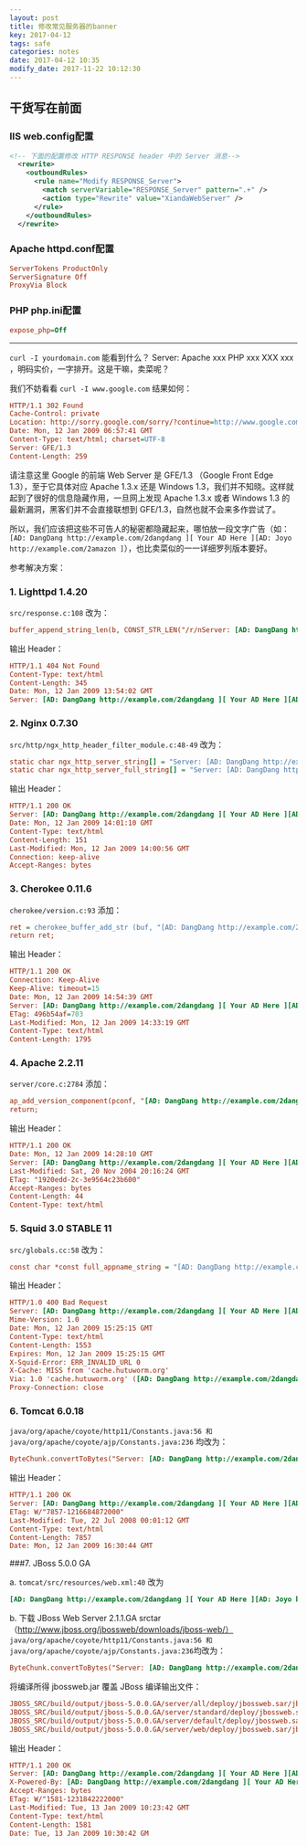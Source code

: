 ```yaml
---
layout: post
title: 修改常见服务器的banner
key: 2017-04-12
tags: safe
categories: notes
date: 2017-04-12 10:35
modify_date: 2017-11-22 10:12:30
---
```


## 干货写在前面
### IIS web.config配置 
```xml
<!-- 下面的配置修改 HTTP RESPONSE header 中的 Server 消息-->
  <rewrite>
    <outboundRules>
      <rule name="Modify RESPONSE_Server">
        <match serverVariable="RESPONSE_Server" pattern=".+" />
        <action type="Rewrite" value="XiandaWebServer" />
      </rule>
    </outboundRules>
  </rewrite>
```
### Apache httpd.conf配置
```ini
ServerTokens ProductOnly
ServerSignature Off
ProxyVia Block
```
### PHP php.ini配置

```ini
expose_php=Off
```

<!--more-->

***
`curl -I yourdomain.com` 能看到什么？ Server: Apache xxx PHP xxx XXX xxx ，明码实价，一字排开。这是干嘛，卖菜呢？

我们不妨看看 `curl -I www.google.com` 结果如何：
```ini
HTTP/1.1 302 Found
Cache-Control: private
Location: http://sorry.google.com/sorry/?continue=http://www.google.com/
Date: Mon, 12 Jan 2009 06:57:41 GMT
Content-Type: text/html; charset=UTF-8
Server: GFE/1.3
Content-Length: 259
```
请注意这里 Google 的前端 Web Server 是 GFE/1.3 （Google Front Edge 1.3），至于它具体对应 Apache 1.3.x 还是 Windows 1.3，我们并不知晓。这样就起到了很好的信息隐藏作用，一旦网上发现 Apache 1.3.x 或者 Windows 1.3 的最新漏洞，黑客们并不会直接联想到 GFE/1.3，自然也就不会来多作尝试了。

所以，我们应该把这些不可告人的秘密都隐藏起来，哪怕放一段文字广告（如：` [AD: DangDang http://example.com/2dangdang ][ Your AD Here ][AD: Joyo http://example.com/2amazon ]`），也比卖菜似的一一详细罗列版本要好。


参考解决方案：

### 1. Lighttpd 1.4.20

`src/response.c:108` 改为：
```ini
buffer_append_string_len(b, CONST_STR_LEN("/r/nServer: [AD: DangDang http://example.com/2dangdang ][ Your AD Here ][AD: Joyo http://example.com/2amazon ]"));
```
输出 Header：
```ini
HTTP/1.1 404 Not Found
Content-Type: text/html
Content-Length: 345
Date: Mon, 12 Jan 2009 13:54:02 GMT
Server: [AD: DangDang http://example.com/2dangdang ][ Your AD Here ][AD: Joyo http://example.com/2amazon ]
```

### 2. Nginx 0.7.30

`src/http/ngx_http_header_filter_module.c:48-49` 改为：
```ini
static char ngx_http_server_string[] = "Server: [AD: DangDang http://example.com/2dangdang ][ Your AD Here ][AD: Joyo http://example.com/2amazon ]" CRLF;
static char ngx_http_server_full_string[] = "Server: [AD: DangDang http://example.com/2dangdang ][ Your AD Here ][AD: Joyo http://example.com/2amazon ]" CRLF;
```
输出 Header：
```ini
HTTP/1.1 200 OK
Server: [AD: DangDang http://example.com/2dangdang ][ Your AD Here ][AD: Joyo http://example.com/2amazon ]
Date: Mon, 12 Jan 2009 14:01:10 GMT
Content-Type: text/html
Content-Length: 151
Last-Modified: Mon, 12 Jan 2009 14:00:56 GMT
Connection: keep-alive
Accept-Ranges: bytes
```

### 3. Cherokee 0.11.6

`cherokee/version.c:93` 添加：
```ini
ret = cherokee_buffer_add_str (buf, "[AD: DangDang http://example.com/2dangdang ][ Your AD Here ][AD: Joyo http://example.com/2amazon ]");
return ret;
```
输出 Header：
```ini
HTTP/1.1 200 OK
Connection: Keep-Alive
Keep-Alive: timeout=15
Date: Mon, 12 Jan 2009 14:54:39 GMT
Server: [AD: DangDang http://example.com/2dangdang ][ Your AD Here ][AD: Joyo http://example.com/2amazon ]
ETag: 496b54af=703
Last-Modified: Mon, 12 Jan 2009 14:33:19 GMT
Content-Type: text/html
Content-Length: 1795
```


### 4. Apache 2.2.11

`server/core.c:2784` 添加：

```ini
ap_add_version_component(pconf, "[AD: DangDang http://example.com/2dangdang ][ Your AD Here ][AD: Joyo http://example.com/2amazon ]");
return;
```
输出 Header：
```ini
HTTP/1.1 200 OK
Date: Mon, 12 Jan 2009 14:28:10 GMT
Server: [AD: DangDang http://example.com/2dangdang ][ Your AD Here ][AD: Joyo http://example.com/2amazon ]
Last-Modified: Sat, 20 Nov 2004 20:16:24 GMT
ETag: "1920edd-2c-3e9564c23b600"
Accept-Ranges: bytes
Content-Length: 44
Content-Type: text/html
```

### 5. Squid 3.0 STABLE 11

`src/globals.cc:58` 改为：
```ini
const char *const full_appname_string = "[AD: DangDang http://example.com/2dangdang ][ Your AD Here ][AD: Joyo http://example.com/2amazon ]";
```
输出 Header：
```ini
HTTP/1.0 400 Bad Request
Server: [AD: DangDang http://example.com/2dangdang ][ Your AD Here ][AD: Joyo http://example.com/2amazon ]
Mime-Version: 1.0
Date: Mon, 12 Jan 2009 15:25:15 GMT
Content-Type: text/html
Content-Length: 1553
Expires: Mon, 12 Jan 2009 15:25:15 GMT
X-Squid-Error: ERR_INVALID_URL 0
X-Cache: MISS from 'cache.hutuworm.org'
Via: 1.0 'cache.hutuworm.org' ([AD: DangDang http://example.com/2dangdang ][ Your AD Here ][AD: Joyo http://example.com/2amazon ])
Proxy-Connection: close
```

### 6. Tomcat 6.0.18

`java/org/apache/coyote/http11/Constants.java:56 和 java/org/apache/coyote/ajp/Constants.java:236` 均改为：
```ini
ByteChunk.convertToBytes("Server: [AD: DangDang http://example.com/2dangdang ][ Your AD Here ][AD: Joyo http://example.com/2amazon ]" + CRLF);
```
输出 Header：
```ini
HTTP/1.1 200 OK
Server: [AD: DangDang http://example.com/2dangdang ][ Your AD Here ][AD: Joyo http://example.com/2amazon ]
ETag: W/"7857-1216684872000"
Last-Modified: Tue, 22 Jul 2008 00:01:12 GMT
Content-Type: text/html
Content-Length: 7857
Date: Mon, 12 Jan 2009 16:30:44 GMT
```

###7. JBoss 5.0.0 GA

a. `tomcat/src/resources/web.xml:40` 改为
```ini
[AD: DangDang http://example.com/2dangdang ][ Your AD Here ][AD: Joyo http://example.com/2amazon ]
```

b. 下载 JBoss Web Server 2.1.1.GA srctar （http://www.jboss.org/jbossweb/downloads/jboss-web/）
`
java/org/apache/coyote/http11/Constants.java:56 和 java/org/apache/coyote/ajp/Constants.java:236 `均改为：
```ini
ByteChunk.convertToBytes("Server: [AD: DangDang http://example.com/2dangdang ][ Your AD Here ][AD: Joyo http://example.com/2amazon ]" + CRLF);
```
将编译所得 jbossweb.jar 覆盖 JBoss 编译输出文件：
```ini
JBOSS_SRC/build/output/jboss-5.0.0.GA/server/all/deploy/jbossweb.sar/jbossweb.jar
JBOSS_SRC/build/output/jboss-5.0.0.GA/server/standard/deploy/jbossweb.sar/jbossweb.jar
JBOSS_SRC/build/output/jboss-5.0.0.GA/server/default/deploy/jbossweb.sar/jbossweb.jar
JBOSS_SRC/build/output/jboss-5.0.0.GA/server/web/deploy/jbossweb.sar/jbossweb.jar
```
输出 Header：
```ini
HTTP/1.1 200 OK
Server: [AD: DangDang http://example.com/2dangdang ][ Your AD Here ][AD: Joyo http://example.com/2amazon ]
X-Powered-By: [AD: DangDang http://example.com/2dangdang ][ Your AD Here ][AD: Joyo http://example.com/2amazon ]
Accept-Ranges: bytes
ETag: W/"1581-1231842222000"
Last-Modified: Tue, 13 Jan 2009 10:23:42 GMT
Content-Type: text/html
Content-Length: 1581
Date: Tue, 13 Jan 2009 10:30:42 GM
```
